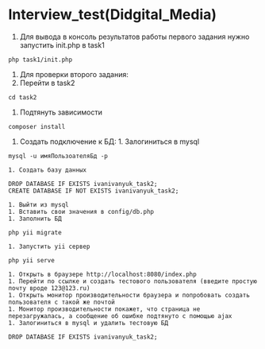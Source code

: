 # Interview_test(Didgital_Media)
1. Для вывода в консоль результатов работы первого задания нужно запустить init.php в task1
```shell
php task1/init.php
```
1. Для проверки второго задания:
  1. Перейти в task2
```shell
cd task2
```
  1. Подтянуть зависимости
```shell
composer install
```
  1. Создать подключение к БД:
    1. Залогиниться в mysql
```shell
mysql -u имяПользоателяБд -p
```
    1. Создать базу данных
```shell
DROP DATABASE IF EXISTS ivanivanyuk_task2;
CREATE DATABASE IF NOT EXISTS ivanivanyuk_task2;
```
    1. Выйти из mysql
    1. Вставить свои значения в config/db.php
    1. Заполнить БД
```shell
php yii migrate
```
    1. Запустить yii сервер
```shell
php yii serve
```
    1. Открыть в браузере http://localhost:8080/index.php
    1. Перейти по ссылке и создать тестового пользователя (введите простую почту вроде 123@123.ru)
    1. Открыть монитор производительности браузера и попробовать создать пользователя с такой же почтой
    1. Монитор производительности покажет, что страница не перезагружалась, а сообщение об ошибке подтянуто с помощью ajax
    1. Залогиниться в mysql и удалить тестовую БД
```shell
DROP DATABASE IF EXISTS ivanivanyuk_task2;
```

